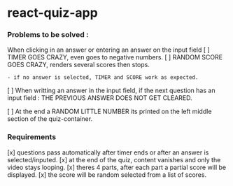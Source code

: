 # react-quiz-app

### Problems to be solved :

When clicking in an answer or entering an answer on the input field 
    [ ] TIMER GOES CRAZY, even goes to negative numbers.
    [ ] RANDOM SCORE GOES CRAZY, renders several scores then stops.

    - if no answer is selected, TIMER and SCORE work as expected.

[ ] When writting an answer in the input field, if the next question has an input field : THE PREVIOUS ANSWER DOES NOT GET CLEARED.

[ ] At the end a RANDOM LITTLE NUMBER its printed on the left middle section of the quiz-container.


### Requirements

[x] questions pass automatically after timer ends or after an answer is selected/inputed.
[x] at the end of the quiz, content vanishes and only the video stays looping.
[x] theres 4 parts, after each part a partial score will be displayed.
[x] the score will be random selected from a list of scores.